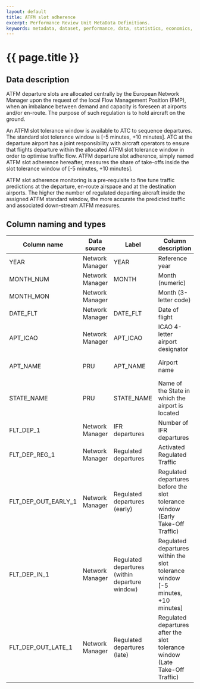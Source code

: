 ```yaml
---
layout: default
title: ATFM slot adherence
excerpt: Performance Review Unit MetaData Definitions.
keywords: metadata, dataset, performance, data, statistics, economics, air transport, flights, europe, cost efficiency
---
```

# {{ page.title }}

## Data description
<p>ATFM departure slots are allocated centrally by the European Network Manager upon the request of the local Flow Management Position (FMP), when an imbalance between demand and capacity is foreseen at airports and/or en-route. The purpose of such regulation is to hold aircraft on the ground. </p>
<p>An ATFM slot tolerance window is available to ATC to sequence departures. The standard slot tolerance window is [-5 minutes, +10 minutes]. ATC at the departure airport has a joint responsibility with aircraft operators to ensure that flights departure within the allocated ATFM slot tolerance window in order to optimise traffic flow. ATFM departure slot adherence, simply named ATFM slot adherence hereafter, measures the share of take-offs inside the slot tolerance window of [-5 minutes, +10 minutes].</p>
<p>ATFM slot adherence monitoring is a pre-requisite to fine tune traffic predictions at the departure, en-route airspace and at the destination airports. The higher the number of regulated departing aircraft inside the assigned ATFM standard window, the more accurate the predicted traffic and associated down-stream ATFM measures.</p>

## Column naming and types

| Column name         | Data source     | Label                                          | Column description                                                              | Example                  |
|---------------------|-----------------|------------------------------------------------|---------------------------------------------------------------------------------|--------------------------|
| YEAR                | Network Manager | YEAR                                           | Reference year                                                                  | 2015                     |
| MONTH_NUM           | Network Manager | MONTH                                          | Month (numeric)                                                                 | 5                        |
| MONTH_MON           | Network Manager |                                                | Month (3-letter code)                                                           | MAY                      |
| DATE_FLT            | Network Manager | DATE_FLT                                       | Date of flight                                                                  | 31/05/2015               |
| APT_ICAO            | Network Manager | APT_ICAO                                       | ICAO 4-letter airport designator                                                | LFPG                     |
| APT_NAME            | PRU             | APT_NAME                                       | Airport name                                                                    | Paris/ Charles de Gaulle |
| STATE_NAME          | PRU             | STATE_NAME                                     | Name of the State in which the airport is located                               | France                   |
| FLT_DEP_1           | Network Manager | IFR departures                                 | Number of IFR departures                                                        | 670                      |
| FLT_DEP_REG_1       | Network Manager | Regulated departures                           | Activated Regulated Traffic                                                     | 155                      |
| FLT_DEP_OUT_EARLY_1 | Network Manager | Regulated departures (early)                   | Regulated departures before the slot tolerance window (Early Take-Off Traffic)  | 7                        |
| FLT_DEP_IN_1        | Network Manager | Regulated departures (within departure window) | Regulated departures within the slot tolerance window [-5 minutes, +10 minutes] | 140                      |
| FLT_DEP_OUT_LATE_1  | Network Manager | Regulated departures (late)                    | Regulated departures after the slot tolerance window (Late Take-Off Traffic)    | 8                        |                               | 0          |
